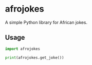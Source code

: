 # afrojokes

A simple Python library for African jokes.

## Usage

```python
import afrojokes

print(afrojokes.get_joke())
```